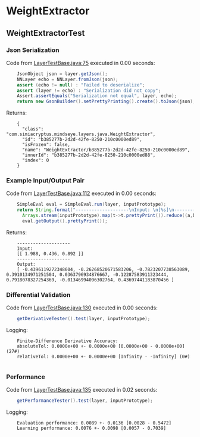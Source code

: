 # WeightExtractor
## WeightExtractorTest
### Json Serialization
Code from [LayerTestBase.java:75](../../../../../../../../MindsEye/src/test/java/com/simiacryptus/mindseye/layers/LayerTestBase.java#L75) executed in 0.00 seconds: 
```java
    JsonObject json = layer.getJson();
    NNLayer echo = NNLayer.fromJson(json);
    assert (echo != null) : "Failed to deserialize";
    assert (layer != echo) : "Serialization did not copy";
    Assert.assertEquals("Serialization not equal", layer, echo);
    return new GsonBuilder().setPrettyPrinting().create().toJson(json);
```

Returns: 

```
    {
      "class": "com.simiacryptus.mindseye.layers.java.WeightExtractor",
      "id": "b385277b-2d2d-42fe-8250-210c0000ed89",
      "isFrozen": false,
      "name": "WeightExtractor/b385277b-2d2d-42fe-8250-210c0000ed89",
      "innerId": "b385277b-2d2d-42fe-8250-210c0000ed88",
      "index": 0
    }
```



### Example Input/Output Pair
Code from [LayerTestBase.java:112](../../../../../../../../MindsEye/src/test/java/com/simiacryptus/mindseye/layers/LayerTestBase.java#L112) executed in 0.00 seconds: 
```java
    SimpleEval eval = SimpleEval.run(layer, inputPrototype);
    return String.format("--------------------\nInput: \n[%s]\n--------------------\nOutput: \n%s",
      Arrays.stream(inputPrototype).map(t->t.prettyPrint()).reduce((a,b)->a+",\n"+b).get(),
      eval.getOutput().prettyPrint());
```

Returns: 

```
    --------------------
    Input: 
    [[ 1.988, 0.436, 0.892 ]]
    --------------------
    Output: 
    [ -0.4396119272348604, -0.26268520671583206, -0.7823207738563089, 0.3910134971251504, 0.0363796934876667, -0.12287583911323444, 0.7918078327254369, -0.01346994096302764, 0.43697441183870456 ]
```



### Differential Validation
Code from [LayerTestBase.java:130](../../../../../../../../MindsEye/src/test/java/com/simiacryptus/mindseye/layers/LayerTestBase.java#L130) executed in 0.00 seconds: 
```java
    getDerivativeTester().test(layer, inputPrototype);
```
Logging: 
```
    Finite-Difference Derivative Accuracy:
    absoluteTol: 0.0000e+00 +- 0.0000e+00 [0.0000e+00 - 0.0000e+00] (27#)
    relativeTol: 0.0000e+00 +- 0.0000e+00 [Infinity - -Infinity] (0#)
    
```

### Performance
Code from [LayerTestBase.java:135](../../../../../../../../MindsEye/src/test/java/com/simiacryptus/mindseye/layers/LayerTestBase.java#L135) executed in 0.02 seconds: 
```java
    getPerformanceTester().test(layer, inputPrototype);
```
Logging: 
```
    Evaluation performance: 0.0089 +- 0.0136 [0.0028 - 0.5472]
    Learning performance: 0.0076 +- 0.0098 [0.0057 - 0.7039]
    
```

